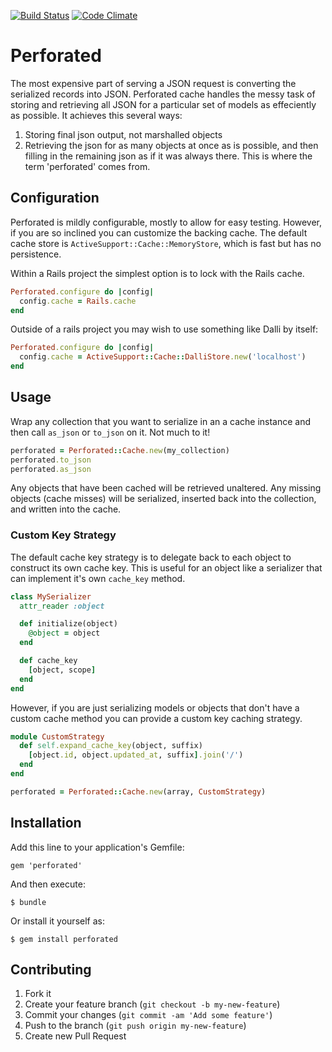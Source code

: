 [![Build Status](https://travis-ci.org/sorentwo/perforated.png?branch=master)](https://travis-ci.org/sorentwo/perforated)
[![Code Climate](https://codeclimate.com/github/sorentwo/perforated.png)](https://codeclimate.com/github/sorentwo/perforated)

# Perforated

The most expensive part of serving a JSON request is converting the serialized
records into JSON. Perforated cache handles the messy task of storing and
retrieving all JSON for a particular set of models as effeciently as possible.
It achieves this several ways:

1. Storing final json output, not marshalled objects
2. Retrieving the json for as many objects at once as is possible, and then
   filling in the remaining json as if it was always there. This is where the
   term 'perforated' comes from.

## Configuration

Perforated is mildly configurable, mostly to allow for easy testing. However,
if you are so inclined you can customize the backing cache. The default cache
store is `ActiveSupport::Cache::MemoryStore`, which is fast but has no
persistence.

Within a Rails project the simplest option is to lock with the Rails cache.

```ruby
Perforated.configure do |config|
  config.cache = Rails.cache
end
```

Outside of a rails project you may wish to use something like Dalli by itself:

```ruby
Perforated.configure do |config|
  config.cache = ActiveSupport::Cache::DalliStore.new('localhost')
end
```

## Usage

Wrap any collection that you want to serialize in an a cache instance and then
call `as_json` or `to_json` on it. Not much to it!

```ruby
perforated = Perforated::Cache.new(my_collection)
perforated.to_json
perforated.as_json
```

Any objects that have been cached will be retrieved unaltered. Any missing
objects (cache misses) will be serialized, inserted back into the collection,
and written into the cache.

### Custom Key Strategy

The default cache key strategy is to delegate back to each object to construct
its own cache key. This is useful for an object like a serializer that can
implement it's own `cache_key` method.

```ruby
class MySerializer
  attr_reader :object

  def initialize(object)
    @object = object
  end

  def cache_key
    [object, scope]
  end
end
```

However, if you are just serializing models or objects that don't have a custom
cache method you can provide a custom key caching strategy.

```ruby
module CustomStrategy
  def self.expand_cache_key(object, suffix)
    [object.id, object.updated_at, suffix].join('/')
  end
end

perforated = Perforated::Cache.new(array, CustomStrategy)
```

## Installation

Add this line to your application's Gemfile:

    gem 'perforated'

And then execute:

    $ bundle

Or install it yourself as:

    $ gem install perforated

## Contributing

1. Fork it
2. Create your feature branch (`git checkout -b my-new-feature`)
3. Commit your changes (`git commit -am 'Add some feature'`)
4. Push to the branch (`git push origin my-new-feature`)
5. Create new Pull Request
